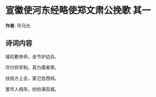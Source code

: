 # 宣徽使河东经略使郑文肃公挽歌  其一

**作者**: 司马光

## 诗词内容

璿玑敷帝命，金节护边兵。

尽付将军制，真为儒者荣。

扶摇方上击，蒙汜忽西倾。

罢市人相吊，纷纷满百城。

